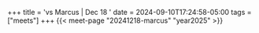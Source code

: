 +++
title = 'vs Marcus | Dec 18 '
date = 2024-09-10T17:24:58-05:00
tags = ["meets"]
+++
{{< meet-page "20241218-marcus" "year2025" >}}
